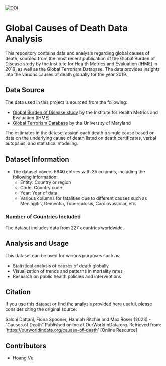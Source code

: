 [![DOI](https://zenodo.org/badge/DOI/10.5281/zenodo.5970892.svg)](https://doi.org/10.5281/zenodo.5970892)
# Global Causes of Death Data Analysis

This repository contains data and analysis regarding global causes of death, sourced from the most recent publication of the Global Burden of Disease study by the Institute for Health Metrics and Evaluation (IHME) in 2019, as well as the Global Terrorism Database. The data provides insights into the various causes of death globally for the year 2019.

## Data Source

The data used in this project is sourced from the following:

- [Global Burden of Disease study](http://www.healthdata.org/gbd) by the Institute for Health Metrics and Evaluation (IHME)
- [Global Terrorism Database](https://www.start.umd.edu/gtd) by the University of Maryland

The estimates in the dataset assign each death a single cause based on data on the underlying cause of death listed on death certificates, verbal autopsies, and statistical modeling.

## Dataset Information

- The dataset covers 6840 entries with 35 columns, including the following information:
  - Entity: Country or region
  - Code: Country code
  - Year: Year of data
  - Various columns for fatalities due to different causes such as Meningitis, Dementia, Tuberculosis, Cardiovascular, etc.
  
### Number of Countries Included

The dataset includes data from 227 countries worldwide.

## Analysis and Usage

This dataset can be used for various purposes such as:
- Statistical analysis of causes of death globally
- Visualization of trends and patterns in mortality rates
- Research on public health policies and interventions

## Citation

If you use this dataset or find the analysis provided here useful, please consider citing the original source:

Saloni Dattani, Fiona Spooner, Hannah Ritchie and Max Roser (2023) - “Causes of Death” Published online at OurWorldInData.org. Retrieved from: 'https://ourworldindata.org/causes-of-death' [Online Resource]


## Contributors

- [Hoang Vu](https://github.com/hoangvu1806) 


